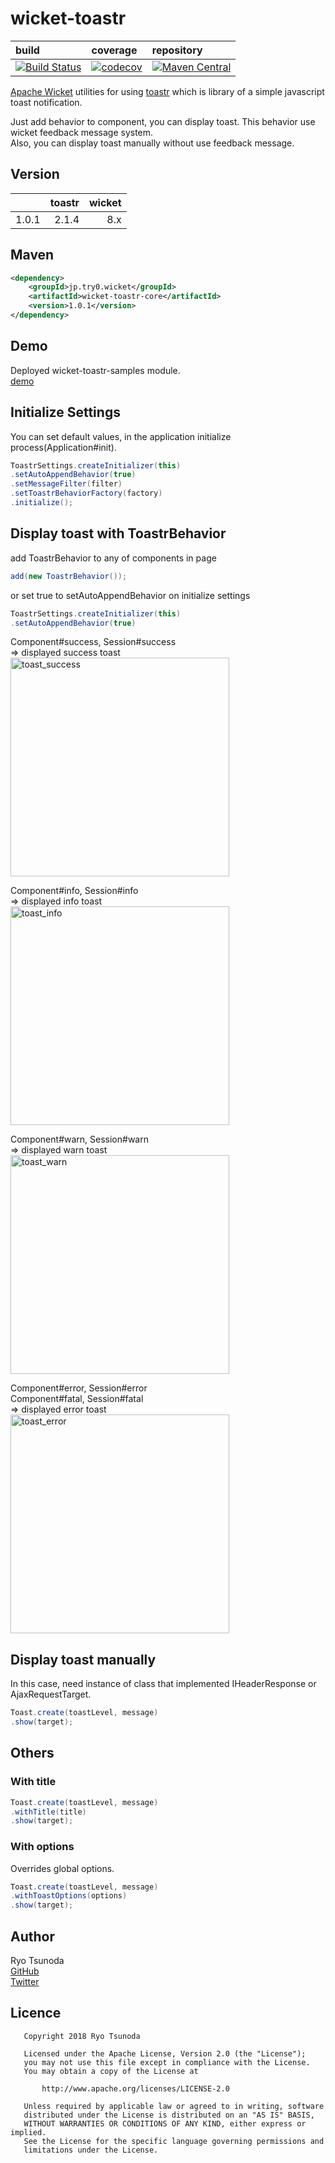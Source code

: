 # wicket-toastr

|build  |coverage  |repository  |
|:--|:--|:--|
|[![Build Status](https://travis-ci.org/try0/wicket-toastr.svg?branch=master)](https://travis-ci.org/try0/wicket-toastr)|[![codecov](https://codecov.io/gh/try0/wicket-toastr/branch/master/graph/badge.svg)](https://codecov.io/gh/try0/wicket-toastr)|[![Maven Central](https://img.shields.io/maven-central/v/jp.try0.wicket/wicket-toastr-core.svg?label=Maven%20Central)](https://search.maven.org/search?q=g:%22jp.try0.wicket%22%20AND%20a:%22wicket-toastr-core%22)|



[Apache Wicket](https://wicket.apache.org/) utilities for using [toastr](https://codeseven.github.io/toastr/) which is library of a simple javascript toast notification.

Just add behavior to component, you can display toast.
This behavior use wicket feedback message system.  
Also, you can display toast manually without use feedback message.


## Version
|  |toastr  |wicket  |
|--:|--:|--:|
|1.0.1  |2.1.4  |8.x  |



## Maven
```xml
<dependency>
    <groupId>jp.try0.wicket</groupId>
    <artifactId>wicket-toastr-core</artifactId>
    <version>1.0.1</version>
</dependency>
```


## Demo
Deployed wicket-toastr-samples module.  
[demo](https://try0.jp/app/wicket-toastr-samples/)



## Initialize Settings
You can set default values, in the application initialize process(Application#init).
```java
ToastrSettings.createInitializer(this)
.setAutoAppendBehavior(true)
.setMessageFilter(filter)
.setToastrBehaviorFactory(factory)
.initialize();
```


## Display toast with ToastrBehavior

add ToastrBehavior to any of components in page
```java
add(new ToastrBehavior());
```
or set true to setAutoAppendBehavior on initialize settings
```java
ToastrSettings.createInitializer(this)
.setAutoAppendBehavior(true)
```

Component#success, Session#success  
⇒ displayed success toast  
<img alt="toast_success" src="https://user-images.githubusercontent.com/17096601/45070139-dd932f00-b10a-11e8-8c8a-b539945fcdc1.png" width="350px">

Component#info, Session#info  
⇒ displayed info toast  
<img alt="toast_info" src="https://user-images.githubusercontent.com/17096601/45070137-dd932f00-b10a-11e8-85ec-03036d325299.png" width="350px">

Component#warn, Session#warn  
⇒ displayed warn toast  
<img alt="toast_warn" src="https://user-images.githubusercontent.com/17096601/45070136-dd932f00-b10a-11e8-85b8-69ff6accf8e1.png" width="350px">

Component#error, Session#error  
Component#fatal, Session#fatal  
⇒ displayed error toast  
<img alt="toast_error" src="https://user-images.githubusercontent.com/17096601/45070135-dcfa9880-b10a-11e8-8b32-9f1741bb2925.png" width="350px">

## Display toast manually
In this case, need instance of class that implemented IHeaderResponse or AjaxRequestTarget.

```java
Toast.create(toastLevel, message)
.show(target);
```

## Others
### With title
```java
Toast.create(toastLevel, message)
.withTitle(title)
.show(target);
```

### With options
Overrides global options.
```java
Toast.create(toastLevel, message)
.withToastOptions(options)
.show(target);
```


## Author
Ryo Tsunoda  
[GitHub](https://github.com/try0)  
[Twitter](https://twitter.com/0yrt_)


## Licence
```
   Copyright 2018 Ryo Tsunoda

   Licensed under the Apache License, Version 2.0 (the "License");
   you may not use this file except in compliance with the License.
   You may obtain a copy of the License at

       http://www.apache.org/licenses/LICENSE-2.0

   Unless required by applicable law or agreed to in writing, software
   distributed under the License is distributed on an "AS IS" BASIS,
   WITHOUT WARRANTIES OR CONDITIONS OF ANY KIND, either express or implied.
   See the License for the specific language governing permissions and
   limitations under the License.
```